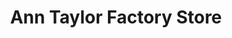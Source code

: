 ---
title: "Ann Taylor Factory Store"
url: /rehoboth-beach/ann-taylor-factory-store/
shop: Kleidung
---